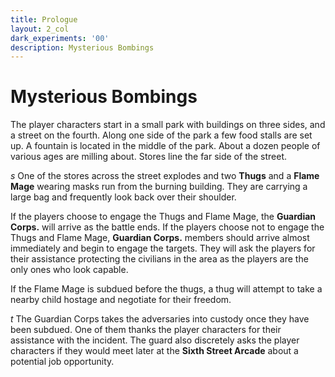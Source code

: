 ```yaml
---
title: Prologue
layout: 2_col
dark_experiments: '00'
description: Mysterious Bombings
---
```

# Mysterious Bombings

<i class="fa fa-map-marker fa-2x fa-fw"></i> The player characters start in a small park with buildings on three sides, and a street on the fourth. Along one side of the park a few food stalls are set up. A fountain is located in the middle of the park. About a dozen people of various ages are milling about. Stores line the far side of the street.

<i class="fa dice fa-2x fa-fw">s</i> One of the stores across the street explodes and two **Thugs** and a **Flame Mage** wearing masks run from the burning building. They are carrying a large bag and frequently look back over their shoulder.

If the players choose to engage the Thugs and Flame Mage, the **Guardian Corps.** will arrive as the battle ends. If the players choose not to engage the Thugs and Flame Mage, **Guardian Corps.** members should arrive almost immediately and begin to engage the targets. They will ask the players for their assistance protecting the civilians in the area as the players are the only ones who look capable.

If the Flame Mage is subdued before the thugs, a thug will attempt to take a nearby child hostage and negotiate for their freedom.

<i class="fa symbols fa-2x fa-fw">t</i> The Guardian Corps takes the adversaries into custody once they have been subdued. One of them thanks the player characters for their assistance with the incident. The guard also discretely asks the player characters if they would meet later at the **Sixth Street Arcade** about a potential job opportunity.


